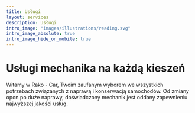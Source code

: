 ```yaml
---
title: Usługi
layout: services
description: Usługi
intro_image: "images/illustrations/reading.svg"
intro_image_absolute: true
intro_image_hide_on_mobile: true
---
```


# Usługi mechanika na każdą kieszeń

Witamy w Rako - Car, Twoim zaufanym wyborem we wszystkich potrzebach związanych z naprawą i konserwacją samochodów.
Od zmiany opon po duże naprawy, doświadczony mechanik jest oddany zapewnieniu najwyższej jakości usług.
